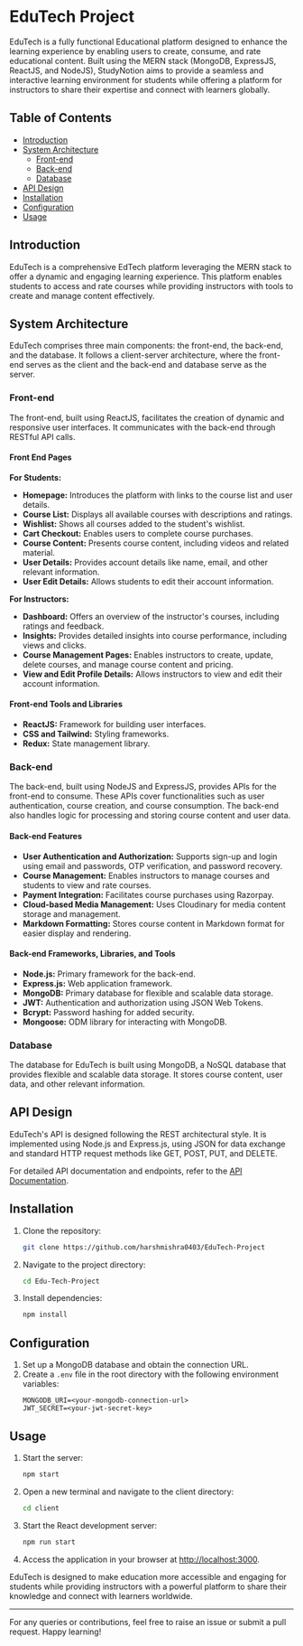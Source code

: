 # EduTech Project
EduTech is a fully functional Educational platform designed to enhance the learning experience by enabling users to create, consume, and rate educational content. Built using the MERN stack (MongoDB, ExpressJS, ReactJS, and NodeJS), StudyNotion aims to provide a seamless and interactive learning environment for students while offering a platform for instructors to share their expertise and connect with learners globally.

## Table of Contents
- [Introduction](#introduction)
- [System Architecture](#system-architecture)
  - [Front-end](#front-end)
  - [Back-end](#back-end)
  - [Database](#database)
- [API Design](#api-design)
- [Installation](#installation)
- [Configuration](#configuration)
- [Usage](#usage)

## Introduction
EduTech is a comprehensive EdTech platform leveraging the MERN stack to offer a dynamic and engaging learning experience. This platform enables students to access and rate courses while providing instructors with tools to create and manage content effectively.

## System Architecture
EduTech comprises three main components: the front-end, the back-end, and the database. It follows a client-server architecture, where the front-end serves as the client and the back-end and database serve as the server.

### Front-end
The front-end, built using ReactJS, facilitates the creation of dynamic and responsive user interfaces. It communicates with the back-end through RESTful API calls.

#### Front End Pages
**For Students:**
- **Homepage:** Introduces the platform with links to the course list and user details.
- **Course List:** Displays all available courses with descriptions and ratings.
- **Wishlist:** Shows all courses added to the student's wishlist.
- **Cart Checkout:** Enables users to complete course purchases.
- **Course Content:** Presents course content, including videos and related material.
- **User Details:** Provides account details like name, email, and other relevant information.
- **User Edit Details:** Allows students to edit their account information.

**For Instructors:**
- **Dashboard:** Offers an overview of the instructor's courses, including ratings and feedback.
- **Insights:** Provides detailed insights into course performance, including views and clicks.
- **Course Management Pages:** Enables instructors to create, update, delete courses, and manage course content and pricing.
- **View and Edit Profile Details:** Allows instructors to view and edit their account information.

#### Front-end Tools and Libraries
- **ReactJS:** Framework for building user interfaces.
- **CSS and Tailwind:** Styling frameworks.
- **Redux:** State management library.

### Back-end
The back-end, built using NodeJS and ExpressJS, provides APIs for the front-end to consume. These APIs cover functionalities such as user authentication, course creation, and course consumption. The back-end also handles logic for processing and storing course content and user data.

#### Back-end Features
- **User Authentication and Authorization:** Supports sign-up and login using email and passwords, OTP verification, and password recovery.
- **Course Management:** Enables instructors to manage courses and students to view and rate courses.
- **Payment Integration:** Facilitates course purchases using Razorpay.
- **Cloud-based Media Management:** Uses Cloudinary for media content storage and management.
- **Markdown Formatting:** Stores course content in Markdown format for easier display and rendering.

#### Back-end Frameworks, Libraries, and Tools
- **Node.js:** Primary framework for the back-end.
- **Express.js:** Web application framework.
- **MongoDB:** Primary database for flexible and scalable data storage.
- **JWT:** Authentication and authorization using JSON Web Tokens.
- **Bcrypt:** Password hashing for added security.
- **Mongoose:** ODM library for interacting with MongoDB.

### Database
The database for EduTech is built using MongoDB, a NoSQL database that provides flexible and scalable data storage. It stores course content, user data, and other relevant information.

## API Design
EduTech's API is designed following the REST architectural style. It is implemented using Node.js and Express.js, using JSON for data exchange and standard HTTP request methods like GET, POST, PUT, and DELETE.

For detailed API documentation and endpoints, refer to the [API Documentation](link-to-api-documentation).

## Installation
1. Clone the repository:
   ```sh
   git clone https://github.com/harshmishra0403/EduTech-Project
   ```
2. Navigate to the project directory:
   ```sh
   cd Edu-Tech-Project
   ```
3. Install dependencies:
   ```sh
   npm install
   ```

## Configuration
1. Set up a MongoDB database and obtain the connection URL.
2. Create a `.env` file in the root directory with the following environment variables:
   ```env
   MONGODB_URI=<your-mongodb-connection-url>
   JWT_SECRET=<your-jwt-secret-key>
   ```

## Usage
1. Start the server:
   ```sh
   npm start
   ```
2. Open a new terminal and navigate to the client directory:
   ```sh
   cd client
   ```
3. Start the React development server:
   ```sh
   npm run start
   ```
4. Access the application in your browser at [http://localhost:3000](http://localhost:3000).

EduTech is designed to make education more accessible and engaging for students while providing instructors with a powerful platform to share their knowledge and connect with learners worldwide.

---

For any queries or contributions, feel free to raise an issue or submit a pull request. Happy learning!
